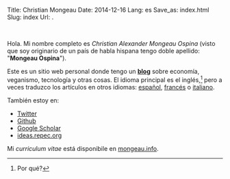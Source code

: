 Title: Christian Mongeau
Date: 2014-12-16
Lang: es
Save_as: index.html
Slug: index
Url: .

<br />

Hola. Mi nombre completo es *Christian Alexander Mongeau Ospina* (visto que soy
originario de un país de habla hispana tengo doble apellido: "**Mongeau Ospina**").

Este es un sitio web personal donde tengo un [**blog**](../en/blog) sobre
economía, veganismo, tecnología y otras cosas. El idioma principal es el
inglés,[^ingles] pero a veces traduzco los artículos en otros idiomas:
[español](blog), [francés](../fr/blog) o [italiano](../it/blog).

También estoy en:

* [Twitter][]
* [Github][]
* [Google Scholar][]
* [ideas.repec.org][]

Mi *curriculum vitae* está disponibile en [mongeau.info][].

<!-- LINKS -->

[Twitter]: https://twitter.com/chrMongeau
[Github]: https://github.com/chrMongeau
[Google Scholar]: https://scholar.google.com/citations?user=sLY2npkAAAAJ&hl=en
[ideas.repec.org]: https://ideas.repec.org/f/pmo915.html
[mongeau.info]: http://mongeau.info/

<!-- NOTES -->

[^ingles]: Por qué?
